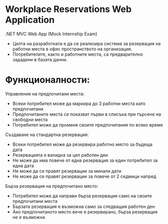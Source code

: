 # Workplace Reservations Web Application
.NET MVC Web App (Mock Internship Exam)

- Целта на разработката е да се реализира система за резервация на работни места в офис пространството на организация.
- Потребителите, както и работните места, са предварително зададени в базата данни.

# Функционалности:
Управление на предпочитани места:
-	Всеки потребител може да маркира до 3 работни места като предпочитани
-	Предпочитаните места се показват първи в списъка при търсене на свободни места
-	Потребител може да променя своите предпочитания по всяко време
  
Създаване на стандартна резервация:
- Всеки потребител може да резервира работно място за бъдеща дата
- Резервацията е валидна за цял работен ден
- Не може да има повече от една резервация за един потребител за една дата
- Не може да се правят резервации за минали дати
- Не може да се правят резервации за повече от 2 седмици напред

Бърза резервация на предпочитано място:
- Потребител може да направи бърза резервация само на своите предпочитани места
-	Бързата резервация е възможна само за следващия работен ден
-	Ако предпочитаното място вече е резервирано, бърза резервация не е възможна


